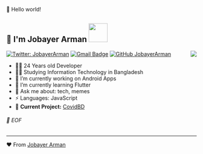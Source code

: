 🎊 Hello world!

<h2>👋 I'm Jobayer Arman <img src="https://media.giphy.com/media/mGcNjsfWAjY5AEZNw6/giphy.gif" width="50"></h2>

<img align='right' src="https://github-readme-stats.vercel.app/api?username=jobayerarman&show_icons=true">

[![Twitter: JobayerArman](https://img.shields.io/badge/-@JobayerArman-1ca0f1?style=flat-square&labelColor=1ca0f1&logo=twitter&logoColor=white&link=https://twitter.com/JobayerArman)](https://twitter.com/JobayerArman)
[![Gmail Badge](https://img.shields.io/badge/-jobayer.arman@gmail.com-c14438?style=flat-square&logo=Gmail&logoColor=white&link=mailto:jobayer.arman@gmail.com)](mailto:jobayer.arman@gmail.com)
[![GitHub JobayerArman](https://img.shields.io/github/followers/jobayerarman?label=follow&style=social)](https://github.com/jobayerarman)

- 👨‍💻 24 Years old Developer
- 👨‍🎓 Studying Information Technology in Bangladesh
- 🔭 I’m currently working on Android Apps
- 🌱 I’m currently learning Flutter
- 💬 Ask me about: tech, memes
- ⚡ Languages: JavaScript 
- 🚧 **Current Project:** [CovidBD](https://covidbd.herokuapp.com/)

###### 💾 EOF

---
❤ From [Jobayer Arman](https://github.com/jobayerarman)
